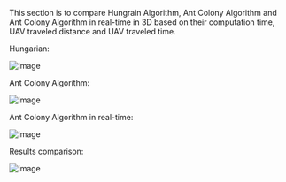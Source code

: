 This section is to compare Hungrain Algorithm, Ant Colony Algorithm and Ant Colony Algorithm in real-time in 3D based on their computation time, UAV traveled distance and UAV traveled time.<br>

Hungarian:

![image](https://github.com/Shine233/TaskAllocation-of-mutiple-UAVs-for-AerialRobotConstruction/blob/master/Combinaition%20of%202%20Algorithms%20in%203D/hungarian_3d.png)
<br>

Ant Colony Algorithm:

![image](https://github.com/Shine233/TaskAllocation-of-mutiple-UAVs-for-AerialRobotConstruction/blob/master/Combinaition%20of%202%20Algorithms%20in%203D/antcolony_3d.png)

Ant Colony Algorithm in real-time:

![image](https://github.com/Shine233/TaskAllocation-of-mutiple-UAVs-for-AerialRobotConstruction/blob/master/Combinaition%20of%202%20Algorithms%20in%203D/antcolony_realtime_3d.png)

Results comparison:

![image](https://github.com/Shine233/TaskAllocation-of-mutiple-UAVs-for-AerialRobotConstruction/blob/master/Combinaition%20of%202%20Algorithms%20in%203D/comparison_3d.png)
